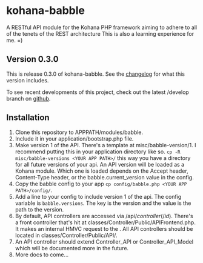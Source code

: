 kohana-babble
=============
A RESTful API module for the Kohana PHP framework aiming to adhere to all of
the tenets of the REST architecture This is also a learning experience for me.
=)

## Version 0.3.0
This is release 0.3.0 of kohana-babble. See the
[changelog](https://github.com/shideon/kohana-babble/blob/0.3.0/master/CHANGELOG.md)
for what this version includes.

To see recent developments of this project, check out the latest /develop
branch on [github](https://github.com/shideon/kohana-babble).

## Installation
1. Clone this repository to APPPATH/modules/babble.
2. Include it in your application/bootstrap.php file.
3. Make version 1 of the API. There's a template at misc/babble-version/1. I recommend
putting this in your application directory like so. `cp -R misc/babble-versions <YOUR APP PATH>/`
this way you have a directory for all future versions of your api. An API version will be loaded
as a Kohana module. Which one is loaded depends on the Accept header, Content-Type header, or the
babble.current_version value in the config.
4. Copy the babble config to your app `cp config/babble.php <YOUR APP PATH>/config/`.
5. Add a line to your config to include version 1 of the api. The config variable is `babble.versions`. The key
is the version and the value is the path to the version.
6. By default, API controllers are accessed via /api/_controller_(/_id_). There's a front controller that's hit
at classes/Controller/Public/APIFrontend.php. It makes an internal HMVC request to the <controller>. All 
API controllers should be located in classes/Controller/Public/API/.
7. An API controller should extend Controller_API or Controller_API_Model which will be documented more in the future.
8. More docs to come...